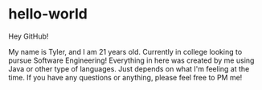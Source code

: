 # hello-world

Hey GitHub!

My name is Tyler, and I am 21 years old. Currently in college looking to pursue Software Engineering! Everything in here was created by me using Java or other type of languages. Just depends on what I'm feeling at the time. If you have any questions or anything, please feel free to PM me!
